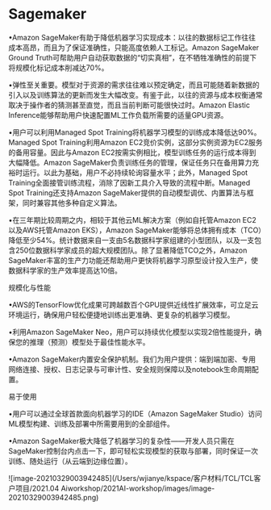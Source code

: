 

# Sagemaker



•Amazon SageMaker有助于降低机器学习实现成本：以往的数据标记工作往往成本高昂，而且为了保证准确性，只能高度依赖人工标记。Amazon SageMaker Ground Truth可帮助用户自动获取数据的“切实真相”，在不牺牲准确性的前提下将规模化标记成本削减达70%。

•弹性至关重要。模型对于资源的需求往往难以预定确定，而且可能随着新数据的引入以及训练算法的更新而发生大幅改变。有鉴于此，以往的资源与成本权衡通常取决于操作者的猜测甚至直觉，而且当前判断可能很快过时。Amazon Elastic Inference能够帮助用户快速配置ML工作负载所需要的适量GPU资源。

•用户可以利用Managed Spot Training将机器学习模型的训练成本降低达90%。Managed Spot Training利用Amazon EC2竞价实例，这部分实例资源为EC2服务的备用容量。因此与Amazon EC2按需实例相比，模型训练任务的运行成本得到大幅降低。Amazon SageMaker负责训练任务的管理，保证任务只在备用算力充裕时运行。以此为基础，用户不必持续轮询容量水平；此外，Managed Spot Training全面接管训练流程，消除了因新工具介入导致的流程中断。Managed Spot Training还支持Amazon SageMaker提供的自动模型调优、内置算法与框架，同时兼容其他多种自定义算法。

•在三年期比较周期之内，相较于其他云ML解决方案（例如自托管Amazon EC2以及AWS托管Amazon EKS），Amazon SageMaker能够将总体拥有成本（TCO）降低至少54%。统计数据来自一支由5名数据科学家组建的小型团队，以及一支包含250位数据科学家成员的超大规模团队。除了显著降低TCO之外，Amazon SageMaker丰富的生产力功能还帮助用户更快将机器学习原型设计投入生产，使数据科学家的生产效率提高达10倍。



规模化与性能

•AWS的TensorFlow优化成果可跨越数百个GPU提供近线性扩展效率，可立足云环境运行，确保用户轻松便捷地训练出更准确、更复杂的机器学习模型。

•利用Amazon SageMaker Neo，用户可以持续优化模型以实现2倍性能提升，确保您的推理（预测）模型处于最佳性能水平。

•Amazon SageMaker内置安全保护机制。我们为用户提供：端到端加密、专用网络连接、授权、日志记录与可审计性、安全规则保障以及notebook生命周期配置。



易于使用

•用户可以通过全球首款面向机器学习的IDE（Amazon SageMaker Studio）访问ML模型构建、训练及部署中所需要用到的全部组件。

•Amazon SageMaker极大降低了机器学习的复杂性——开发人员只需在SageMaker控制台内点击一下，即可轻松实现模型的获取与部署，同时保证一次训练、随处运行（从云端到边缘位置）。





![image-20210329003942485](/Users/wjianye/kspace/客户材料/TCL/TCL客户项目/2021.04 Aiworkshop/2021AI-workshop/images/image-20210329003942485.png)